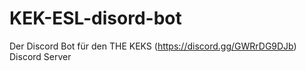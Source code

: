 # KEK-ESL-disord-bot
Der Discord Bot für den THE KEKS (https://discord.gg/GWRrDG9DJb) Discord Server

